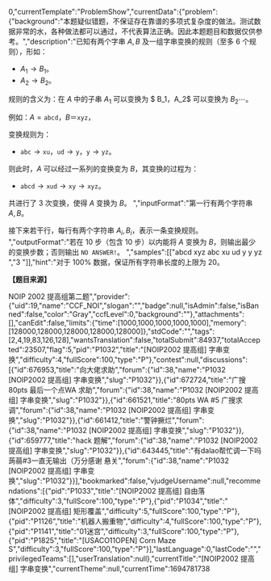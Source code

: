 0,"currentTemplate":"ProblemShow","currentData":{"problem":{"background":"本题疑似错题，不保证存在靠谱的多项式复杂度的做法。测试数据非常的水，各种做法都可以通过，不代表算法正确。因此本题题目和数据仅供参考。","description":"已知有两个字串 $A,B$ 及一组字串变换的规则（至多 $6$ 个规则），形如：

- $A_1\to B_1$。
- $A_2\to B_2$。

规则的含义为：在 $A$ 中的子串 $A_1$ 可以变换为 $ B_1$，$A_2$ 可以变换为 $B_2\cdots$。

例如：$A=\texttt{abcd}$，$B＝\texttt{xyz}$，

变换规则为：

- $\texttt{abc}\rightarrow\texttt{xu}$，$\texttt{ud}\rightarrow\texttt{y}$，$\texttt{y}\rightarrow\texttt{yz}$。

则此时，$A$ 可以经过一系列的变换变为 $B$，其变换的过程为：

- $\texttt{abcd}\rightarrow\texttt{xud}\rightarrow\texttt{xy}\rightarrow\texttt{xyz}$。

共进行了 $3$ 次变换，使得 $A$ 变换为 $B$。
","inputFormat":"第一行有两个字符串 $A,B$。

接下来若干行，每行有两个字符串 $A_i,B_i$，表示一条变换规则。
","outputFormat":"若在 $10$ 步（包含 $10$ 步）以内能将 $A$ 变换为 $B$，则输出最少的变换步数；否则输出 `NO ANSWER!`。
","samples":[["abcd xyz
abc xu
ud y
y yz
","3
"]],"hint":"对于 $100\%$ 数据，保证所有字符串长度的上限为 $20$。

**【题目来源】**

NOIP 2002 提高组第二题","provider":{"uid":19,"name":"CCF_NOI","slogan":"","badge":null,"isAdmin":false,"isBanned":false,"color":"Gray","ccfLevel":0,"background":""},"attachments":[],"canEdit":false,"limits":{"time":[1000,1000,1000,1000,1000],"memory":[128000,128000,128000,128000,128000]},"stdCode":"","tags":[2,4,19,83,126,128],"wantsTranslation":false,"totalSubmit":84937,"totalAccepted":23507,"flag":5,"pid":"P1032","title":"[NOIP2002 提高组] 字串变换","difficulty":4,"fullScore":100,"type":"P"},"contest":null,"discussions":[{"id":676953,"title":"向大佬求助","forum":{"id":38,"name":"P1032 [NOIP2002 提高组] 字串变换","slug":"P1032"}},{"id":672724,"title":"广搜80pts 最后一个点WA 求助","forum":{"id":38,"name":"P1032 [NOIP2002 提高组] 字串变换","slug":"P1032"}},{"id":661521,"title":"80pts WA #5 广搜求调","forum":{"id":38,"name":"P1032 [NOIP2002 提高组] 字串变换","slug":"P1032"}},{"id":661412,"title":"警钟撅烂","forum":{"id":38,"name":"P1032 [NOIP2002 提高组] 字串变换","slug":"P1032"}},{"id":659777,"title":"hack 题解","forum":{"id":38,"name":"P1032 [NOIP2002 提高组] 字串变换","slug":"P1032"}},{"id":643445,"title":"有dalao帮忙调一下吗 蒟蒻#3一直无输出（万分感谢 悬关","forum":{"id":38,"name":"P1032 [NOIP2002 提高组] 字串变换","slug":"P1032"}}],"bookmarked":false,"vjudgeUsername":null,"recommendations":[{"pid":"P1033","title":"[NOIP2002 提高组] 自由落体","difficulty":3,"fullScore":100,"type":"P"},{"pid":"P1034","title":"[NOIP2002 提高组] 矩形覆盖","difficulty":5,"fullScore":100,"type":"P"},{"pid":"P1126","title":"机器人搬重物","difficulty":4,"fullScore":100,"type":"P"},{"pid":"P1141","title":"01迷宫","difficulty":3,"fullScore":100,"type":"P"},{"pid":"P1825","title":"[USACO11OPEN] Corn Maze S","difficulty":3,"fullScore":100,"type":"P"}],"lastLanguage":0,"lastCode":"","privilegedTeams":[],"userTranslation":null},"currentTitle":"[NOIP2002 提高组] 字串变换","currentTheme":null,"currentTime":1694781738